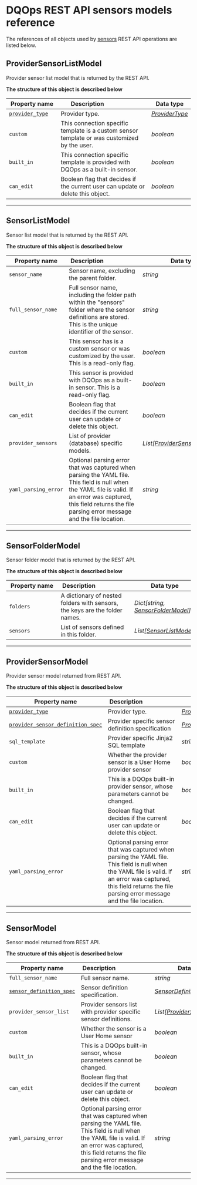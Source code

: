 # DQOps REST API sensors models reference
The references of all objects used by [sensors](../operations/sensors.md) REST API operations are listed below.


## ProviderSensorListModel
Provider sensor list model that is returned by the REST API.


**The structure of this object is described below**


|&nbsp;Property&nbsp;name&nbsp;|&nbsp;Description&nbsp;&nbsp;&nbsp;&nbsp;&nbsp;&nbsp;&nbsp;&nbsp;&nbsp;&nbsp;&nbsp;&nbsp;&nbsp;&nbsp;&nbsp;&nbsp;&nbsp;&nbsp;&nbsp;&nbsp;&nbsp;|&nbsp;Data&nbsp;type&nbsp;|
|---------------|---------------------------------|-----------|
|<span class="no-wrap-code">[`provider_type`](./common.md#providertype)</span>|Provider type.|*[ProviderType](./common.md#providertype)*|
|<span class="no-wrap-code">`custom`</span>|This connection specific template is a custom sensor template or was customized by the user.|*boolean*|
|<span class="no-wrap-code">`built_in`</span>|This connection specific template is provided with DQOps as a built-in sensor.|*boolean*|
|<span class="no-wrap-code">`can_edit`</span>|Boolean flag that decides if the current user can update or delete this object.|*boolean*|


___

## SensorListModel
Sensor list model that is returned by the REST API.


**The structure of this object is described below**


|&nbsp;Property&nbsp;name&nbsp;|&nbsp;Description&nbsp;&nbsp;&nbsp;&nbsp;&nbsp;&nbsp;&nbsp;&nbsp;&nbsp;&nbsp;&nbsp;&nbsp;&nbsp;&nbsp;&nbsp;&nbsp;&nbsp;&nbsp;&nbsp;&nbsp;&nbsp;|&nbsp;Data&nbsp;type&nbsp;|
|---------------|---------------------------------|-----------|
|<span class="no-wrap-code">`sensor_name`</span>|Sensor name, excluding the parent folder.|*string*|
|<span class="no-wrap-code">`full_sensor_name`</span>|Full sensor name, including the folder path within the &quot;sensors&quot; folder where the sensor definitions are stored. This is the unique identifier of the sensor.|*string*|
|<span class="no-wrap-code">`custom`</span>|This sensor has is a custom sensor or was customized by the user. This is a read-only flag.|*boolean*|
|<span class="no-wrap-code">`built_in`</span>|This sensor is provided with DQOps as a built-in sensor. This is a read-only flag.|*boolean*|
|<span class="no-wrap-code">`can_edit`</span>|Boolean flag that decides if the current user can update or delete this object.|*boolean*|
|<span class="no-wrap-code">`provider_sensors`</span>|List of provider (database) specific models.|*List[[ProviderSensorListModel](#providersensorlistmodel)]*|
|<span class="no-wrap-code">`yaml_parsing_error`</span>|Optional parsing error that was captured when parsing the YAML file. This field is null when the YAML file is valid. If an error was captured, this field returns the file parsing error message and the file location.|*string*|


___

## SensorFolderModel
Sensor folder model that is returned by the REST API.


**The structure of this object is described below**


|&nbsp;Property&nbsp;name&nbsp;|&nbsp;Description&nbsp;&nbsp;&nbsp;&nbsp;&nbsp;&nbsp;&nbsp;&nbsp;&nbsp;&nbsp;&nbsp;&nbsp;&nbsp;&nbsp;&nbsp;&nbsp;&nbsp;&nbsp;&nbsp;&nbsp;&nbsp;|&nbsp;Data&nbsp;type&nbsp;|
|---------------|---------------------------------|-----------|
|<span class="no-wrap-code">`folders`</span>|A dictionary of nested folders with sensors, the keys are the folder names.|*Dict[string, [SensorFolderModel](./sensors.md#sensorfoldermodel)]*|
|<span class="no-wrap-code">`sensors`</span>|List of sensors defined in this folder.|*List[[SensorListModel](./sensors.md#sensorlistmodel)]*|


___

## ProviderSensorModel
Provider sensor model returned from REST API.


**The structure of this object is described below**


|&nbsp;Property&nbsp;name&nbsp;|&nbsp;Description&nbsp;&nbsp;&nbsp;&nbsp;&nbsp;&nbsp;&nbsp;&nbsp;&nbsp;&nbsp;&nbsp;&nbsp;&nbsp;&nbsp;&nbsp;&nbsp;&nbsp;&nbsp;&nbsp;&nbsp;&nbsp;|&nbsp;Data&nbsp;type&nbsp;|
|---------------|---------------------------------|-----------|
|<span class="no-wrap-code">[`provider_type`](./common.md#providertype)</span>|Provider type.|*[ProviderType](./common.md#providertype)*|
|<span class="no-wrap-code">[`provider_sensor_definition_spec`](../../reference/yaml/ProviderSensorYaml.md#providersensordefinitionspec)</span>|Provider specific sensor definition specification|*[ProviderSensorDefinitionSpec](../../reference/yaml/ProviderSensorYaml.md#providersensordefinitionspec)*|
|<span class="no-wrap-code">`sql_template`</span>|Provider specific Jinja2 SQL template|*string*|
|<span class="no-wrap-code">`custom`</span>|Whether the provider sensor is a User Home provider sensor|*boolean*|
|<span class="no-wrap-code">`built_in`</span>|This is a DQOps built-in provider sensor, whose parameters cannot be changed.|*boolean*|
|<span class="no-wrap-code">`can_edit`</span>|Boolean flag that decides if the current user can update or delete this object.|*boolean*|
|<span class="no-wrap-code">`yaml_parsing_error`</span>|Optional parsing error that was captured when parsing the YAML file. This field is null when the YAML file is valid. If an error was captured, this field returns the file parsing error message and the file location.|*string*|


___

## SensorModel
Sensor model returned from REST API.


**The structure of this object is described below**


|&nbsp;Property&nbsp;name&nbsp;|&nbsp;Description&nbsp;&nbsp;&nbsp;&nbsp;&nbsp;&nbsp;&nbsp;&nbsp;&nbsp;&nbsp;&nbsp;&nbsp;&nbsp;&nbsp;&nbsp;&nbsp;&nbsp;&nbsp;&nbsp;&nbsp;&nbsp;|&nbsp;Data&nbsp;type&nbsp;|
|---------------|---------------------------------|-----------|
|<span class="no-wrap-code">`full_sensor_name`</span>|Full sensor name.|*string*|
|<span class="no-wrap-code">[`sensor_definition_spec`](../../reference/yaml/SensorDefinitionYaml.md#sensordefinitionspec)</span>|Sensor definition specification.|*[SensorDefinitionSpec](../../reference/yaml/SensorDefinitionYaml.md#sensordefinitionspec)*|
|<span class="no-wrap-code">`provider_sensor_list`</span>|Provider sensors list with provider specific sensor definitions.|*List[[ProviderSensorModel](#providersensormodel)]*|
|<span class="no-wrap-code">`custom`</span>|Whether the sensor is a User Home sensor|*boolean*|
|<span class="no-wrap-code">`built_in`</span>|This is a DQOps built-in sensor, whose parameters cannot be changed.|*boolean*|
|<span class="no-wrap-code">`can_edit`</span>|Boolean flag that decides if the current user can update or delete this object.|*boolean*|
|<span class="no-wrap-code">`yaml_parsing_error`</span>|Optional parsing error that was captured when parsing the YAML file. This field is null when the YAML file is valid. If an error was captured, this field returns the file parsing error message and the file location.|*string*|


___

